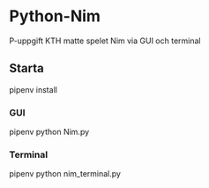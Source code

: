 # Python-Nim
P-uppgift KTH matte spelet Nim via GUI och terminal

## Starta
pipenv install

### GUI
pipenv python Nim.py

### Terminal
pipenv python nim_terminal.py
